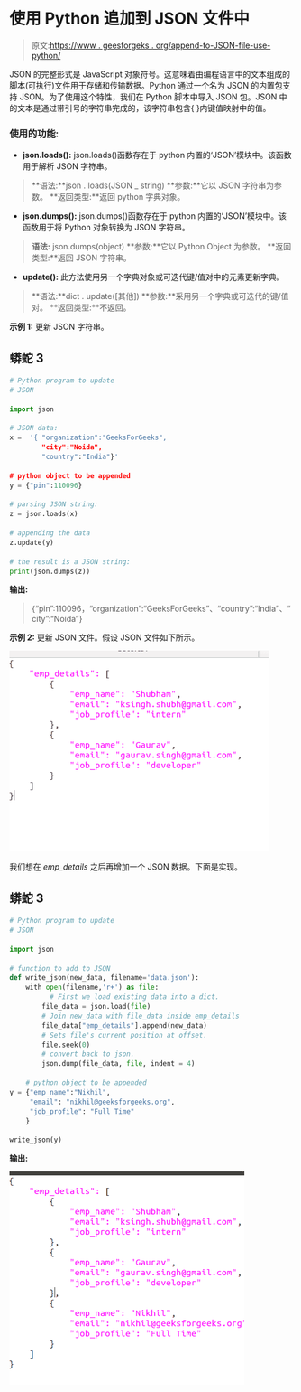 # 使用 Python 追加到 JSON 文件中

> 原文:[https://www . geesforgeks . org/append-to-JSON-file-use-python/](https://www.geeksforgeeks.org/append-to-json-file-using-python/)

JSON 的完整形式是 JavaScript 对象符号。这意味着由编程语言中的文本组成的脚本(可执行)文件用于存储和传输数据。Python 通过一个名为 JSON 的内置包支持 JSON。为了使用这个特性，我们在 Python 脚本中导入 JSON 包。JSON 中的文本是通过带引号的字符串完成的，该字符串包含{ }内键值映射中的值。

### **使用的功能:**

*   **json.loads():** json.loads()函数存在于 python 内置的‘JSON’模块中。该函数用于解析 JSON 字符串。

> **语法:**json . loads(JSON _ string)
> **参数:**它以 JSON 字符串为参数。
> **返回类型:**返回 python 字典对象。

*   **json.dumps():** json.dumps()函数存在于 python 内置的‘JSON’模块中。该函数用于将 Python 对象转换为 JSON 字符串。

> **语法:** json.dumps(object)
> **参数:**它以 Python Object 为参数。
> **返回类型:**返回 JSON 字符串。

*   **update():** 此方法使用另一个字典对象或可迭代键/值对中的元素更新字典。

> **语法:**dict . update([其他])
> **参数:**采用另一个字典或可迭代的键/值对。
> **返回类型:**不返回。

**示例 1:** 更新 JSON 字符串。

## 蟒蛇 3

```py
# Python program to update
# JSON

import json

# JSON data:
x =  '{ "organization":"GeeksForGeeks",
        "city":"Noida",
        "country":"India"}'

# python object to be appended
y = {"pin":110096}

# parsing JSON string:
z = json.loads(x)

# appending the data
z.update(y)

# the result is a JSON string:
print(json.dumps(z))
```

**输出:**

> {“pin”:110096，“organization”:“GeeksForGeeks”、“country”:“India”、“city”:“Noida”}

**示例 2:** 更新 JSON 文件。假设 JSON 文件如下所示。

![python-json](img/a47e5812d815159f11317d74217dc4de.png)

我们想在 *emp_details* 之后再增加一个 JSON 数据。下面是实现。

## 蟒蛇 3

```py
# Python program to update
# JSON

import json

# function to add to JSON
def write_json(new_data, filename='data.json'):
    with open(filename,'r+') as file:
          # First we load existing data into a dict.
        file_data = json.load(file)
        # Join new_data with file_data inside emp_details
        file_data["emp_details"].append(new_data)
        # Sets file's current position at offset.
        file.seek(0)
        # convert back to json.
        json.dump(file_data, file, indent = 4)

    # python object to be appended
y = {"emp_name":"Nikhil",
     "email": "nikhil@geeksforgeeks.org",
     "job_profile": "Full Time"
    }

write_json(y)
```

**输出:**

![python-append-json](img/f729562dc982c82c00e0bf2673641330.png)